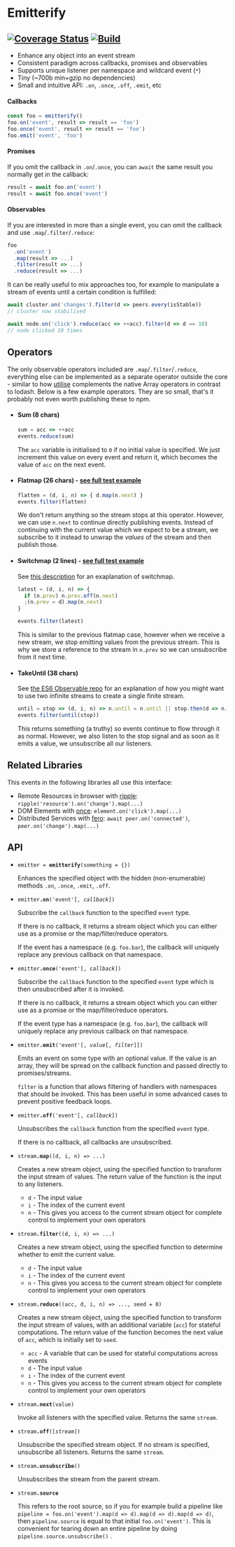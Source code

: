 # Emitterify

## [![Coverage Status](https://coveralls.io/repos/utilise/emitterify/badge.svg?branch=master)](https://coveralls.io/r/utilise/emitterify?branch=master) [![Build](https://api.travis-ci.org/utilise/emitterify.svg)](https://travis-ci.org/utilise/emitterify)

* Enhance any object into an event stream
* Consistent paradigm across callbacks, promises and observables
* Supports unique listener per namespace and wildcard event (`*`)
* Tiny (~700b min+gzip no dependencies)
* Small and intuitive API: `.on`, `.once`, `.off`, `.emit`, etc

#### Callbacks

```js
const foo = emitterify()
foo.on('event', result => result == 'foo')
foo.once('event', result => result == 'foo')
foo.emit('event', 'foo')
```

#### Promises

If you omit the callback in `.on`/`.once`, you can `await` the same result you normally get in the callback:

```js
result = await foo.on('event')
result = await foo.once('event')
```

#### Observables

If you are interested in more than a single event, you can omit the callback and use `.map`/`.filter`/`.reduce`:

```js
foo
  .on('event')
  .map(result => ...)
  .filter(result => ...)
  .reduce(result => ...)
```

It can be really useful to mix approaches too, for example to manipulate a stream of events until a certain condition is fulfilled:

```js
await cluster.on('changes').filter(d => peers.every(isStable)) 
// cluster now stabilised

await node.on('click').reduce(acc => ++acc).filter(d => d == 10) 
// node clicked 10 times 
```

## Operators 

The only observable operators included are `.map`/`.filter`/`.reduce`, everything else can be implemented as a separate operator outside the core - similar to how [utilise](https://github.com/utilise/utilise#lean-javascript-utilities-as-micro-libraries) complements the native Array operators in contrast to lodash. Below is a few example operators. They are so small, that's it probably not even worth publishing these to npm.

* #### Sum (8 chars)

  ```js
  sum = acc => ++acc
  events.reduce(sum)
  ```

  The `acc` variable is initialised to `0` if no initial value is specified. We just increment this value on every event and return it, which becomes the value of `acc` on the next event.

* #### Flatmap (26 chars) - [see full test example]()

  ```js
  flatten = (d, i, n) => { d.map(n.next) }
  events.filter(flatten)
  ```

  We don't return anything so the stream stops at this operator. However, we can use `n.next` to continue directly publishing events. Instead of continuing with the current value which we expect to be a stream, we subscribe to it instead to unwrap  the _values_ of the stream and then publish those.

* #### Switchmap (2 lines) - [see full test example]()

  See [this description](https://github.com/tc39/proposal-observable/blob/14007f54b20a3cc49d29e3a9c2b764c3a2c4acdb/ObservableEventTarget.md#use-case-browsing-the-images-in-a-news-aggregator) for an exaplanation of switchmap.

  ```js
  latest = (d, i, n) => {
    if (n.prev) n.prev.off(n.next)
    ;(n.prev = d).map(n.next)
  }

  events.filter(latest)
  ```

  This is similar to the previous flatmap case, however when we receive a new stream, we stop emitting values from the previous stream. This is why we store a reference to the stream in `n.prev` so we can unsubscribe from it next time.

* #### TakeUntil (38 chars)

  See [the ES6 Observable repo](https://github.com/tc39/proposal-observable/blob/master/Why%20error%20and%20complete.md#declarative-concurrency-in-async-functions-using-takeuntil) for an explanation of how you might want to use two infinite streams to create a single finite stream. 

  ```js
  until = stop => (d, i, n) => n.until = n.until || stop.then(d => n.off())
  events.filter(until(stop))
  ```

  This returns something (a truthy) so events continue to flow through it as normal. However, we also listen to the stop signal and as soon as it emits a value, we unsubscribe all our listeners.

## Related Libraries

This events in the following libraries all use this interface:

* Remote Resources in browser with [ripple](https://github.com/rijs/fullstack): `ripple('resource').on('change').map(...)`
* DOM Elements with [once](https://github.com/utilise/once): `element.on('click').map(...)` 
* Distributed Services with [fero](https://github.com/pemrouz/fero): `await peer.on('connected')`, `peer.on('change').map(...)`

## API

* `emitter = `**`emitterify`**`(something = {})`

  Enhances the specified object with the hidden (non-enumerable) methods `.on`, `.once`, `.emit`, `.off`.

* `emitter`**`.on`**`('event'[, `_`callback`_`])`

  Subscribe the `callback` function to the specified `event` type. 
  
  If there is no callback, it returns a stream object which you can either use as a promise or the map/filter/reduce operators.
  
  If the event has a namespace (e.g. `foo.bar`), the callback will uniquely replace any previous callback on that namespace.

* `emitter`**`.once`**`('event'[, `_`callback`_`])`

  Subscribe the `callback` function to the specified `event` type which is then unsubscribed after it is invoked. 
  
  If there is no callback, it returns a stream object which you can either use as a promise or the map/filter/reduce operators.
  
  If the event type has a namespace (e.g. `foo.bar`), the callback will uniquely replace any previous callback on that namespace.

* `emitter`**`.emit`**`('event'[, `_`value`_`[, `_`filter`_`]])`

  Emits an event on some type with an optional value. If the value is an array, they will be spread on the callback function and passed directly to promises/streams.

  `filter` is a function that allows filtering of handlers with namespaces that should be invoked. This has been useful in some advanced cases to prevent positive feedback loops.

* `emitter`**`.off`**`('event'[, `_`callback`_`])`

  Unsubscribes the `callback` function from the specified `event` type. 

  If there is no callback, all callbacks are unsubscribed.

* `stream`**`.map`**`((d, i, n) => ...)`

  Creates a new stream object, using the specified function to transform the input stream of values. The return value of the function is the input to any listeners.

  * `d` - The input value 
  * `i` - The index of the current event
  * `n` - This gives you access to the current stream object for complete control to implement your own operators

* `stream`**`.filter`**`((d, i, n) => ...)`

  Creates a new stream object, using the specified function to determine whether to emit the current value. 

  * `d` - The input value 
  * `i` - The index of the current event
  * `n` - This gives you access to the current stream object for complete control to implement your own operators

* `stream`**`.reduce`**`((acc, d, i, n) => ..., seed = 0)`

  Creates a new stream object, using the specified function to transform the input stream of values, with an additional variable (`acc`) for stateful computations. The return value of the function becomes the next value of `acc`, which is initially set to `seed`.

  * `acc` - A variable that can be used for stateful computations across events
  * `d` - The input value 
  * `i` - The index of the current event
  * `n` - This gives you access to the current stream object for complete control to implement your own operators

* `stream`**`.next`**`(value)`

  Invoke all listeners with the specified value. Returns the same `stream`.

* `stream`**`.off`**`([`_`stream`_`])`

  Unsubscribe the specified stream object. If no stream is specified, unsubscribe all listeners. Returns the same `stream`.

* `stream`**`.unsubscribe`**`()`

  Unsubscribes the stream from the parent stream.

* `stream`**`.source`**

  This refers to the root source, so if you for example build a pipeline like `pipeline = foo.on('event').map(d => d).map(d => d).map(d => d)`, then `pipeline.source` is equal to that initial `foo.on('event')`. This is convenient for tearing down an entire pipeline by doing `pipeline.source.unsubscribe()` .